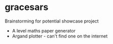 # gracesars
Brainstorming for potential showcase project

 * A level maths paper generator
 * Argand plotter - can't find one on the internet
